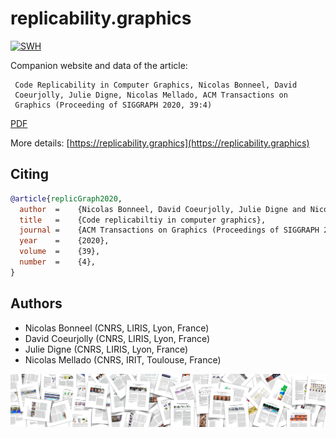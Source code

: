 # replicability.graphics

[![SWH](https://archive.softwareheritage.org/badge/swh:1:dir:b530de7decc22e7ad7cf46fe650ae1919b4bf60b/)](https://archive.softwareheritage.org/swh:1:dir:b530de7decc22e7ad7cf46fe650ae1919b4bf60b/)

Companion website  and data of the article:

     Code Replicability in Computer Graphics, Nicolas Bonneel, David
     Coeurjolly, Julie Digne, Nicolas Mellado, ACM Transactions on
     Graphics (Proceeding of SIGGRAPH 2020, 39:4)

[PDF](replicability.pdf)

More details: [https://replicability.graphics](https://replicability.graphics)

## Citing

``` bibtex
@article{replicGraph2020,
  author  =    {Nicolas Bonneel, David Coeurjolly, Julie Digne and Nicolas Mellado},
  title   =    {Code replicabiltiy in computer graphics},
  journal =    {ACM Transactions on Graphics (Proceedings of SIGGRAPH 2020)},
  year    =    {2020},
  volume  =    {39},
  number  =    {4},
}
```

## Authors

* Nicolas Bonneel (CNRS, LIRIS, Lyon, France)
* David Coeurjolly (CNRS, LIRIS, Lyon, France)
* Julie Digne (CNRS, LIRIS, Lyon, France)
* Nicolas Mellado (CNRS, IRIT, Toulouse, France)

![](website-source/images/banner.png)
